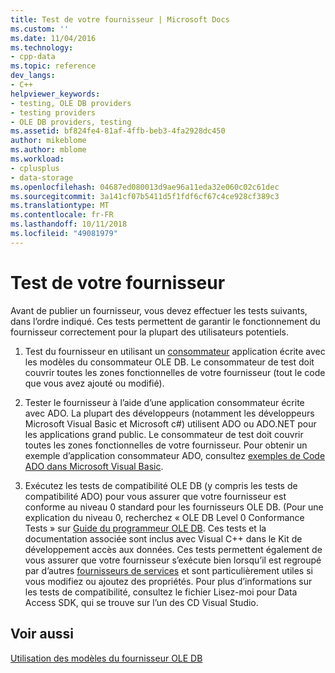 ```yaml
---
title: Test de votre fournisseur | Microsoft Docs
ms.custom: ''
ms.date: 11/04/2016
ms.technology:
- cpp-data
ms.topic: reference
dev_langs:
- C++
helpviewer_keywords:
- testing, OLE DB providers
- testing providers
- OLE DB providers, testing
ms.assetid: bf824fe4-81af-4ffb-beb3-4fa2928dc450
author: mikeblome
ms.author: mblome
ms.workload:
- cplusplus
- data-storage
ms.openlocfilehash: 04687ed080013d9ae96a11eda32e060c02c61dec
ms.sourcegitcommit: 3a141cf07b5411d5f1fdf6cf67c4ce928cf389c3
ms.translationtype: MT
ms.contentlocale: fr-FR
ms.lasthandoff: 10/11/2018
ms.locfileid: "49081979"
---
```

# <a name="testing-your-provider"></a>Test de votre fournisseur

Avant de publier un fournisseur, vous devez effectuer les tests suivants, dans l’ordre indiqué. Ces tests permettent de garantir le fonctionnement du fournisseur correctement pour la plupart des utilisateurs potentiels.  
  
1. Test du fournisseur en utilisant un [consommateur](../../data/oledb/creating-an-ole-db-consumer.md) application écrite avec les modèles du consommateur OLE DB. Le consommateur de test doit couvrir toutes les zones fonctionnelles de votre fournisseur (tout le code que vous avez ajouté ou modifié).  
  
1. Tester le fournisseur à l’aide d’une application consommateur écrite avec ADO. La plupart des développeurs (notamment les développeurs Microsoft Visual Basic et Microsoft c#) utilisent ADO ou ADO.NET pour les applications grand public. Le consommateur de test doit couvrir toutes les zones fonctionnelles de votre fournisseur. Pour obtenir un exemple d’application consommateur ADO, consultez [exemples de Code ADO dans Microsoft Visual Basic](https://msdn.microsoft.com/library/ms807514.aspx).  
  
1. Exécutez les tests de compatibilité OLE DB (y compris les tests de compatibilité ADO) pour vous assurer que votre fournisseur est conforme au niveau 0 standard pour les fournisseurs OLE DB. (Pour une explication du niveau 0, recherchez « OLE DB Level 0 Conformance Tests » sur [Guide du programmeur OLE DB](/previous-versions/windows/desktop/ms713643). Ces tests et la documentation associée sont inclus avec Visual C++ dans le Kit de développement accès aux données. Ces tests permettent également de vous assurer que votre fournisseur s’exécute bien lorsqu’il est regroupé par d’autres [fournisseurs de services](../../data/oledb/ole-db-resource-pooling-and-services.md) et sont particulièrement utiles si vous modifiez ou ajoutez des propriétés. Pour plus d’informations sur les tests de compatibilité, consultez le fichier Lisez-moi pour Data Access SDK, qui se trouve sur l’un des CD Visual Studio.  
  
## <a name="see-also"></a>Voir aussi  

[Utilisation des modèles du fournisseur OLE DB](../../data/oledb/working-with-ole-db-provider-templates.md)